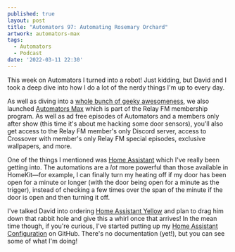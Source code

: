 ```yaml
---
published: true
layout: post
title: "Automators 97: Automating Rosemary Orchard"
artwork: automators-max
tags:
  - Automators
  - Podcast
date: '2022-03-11 22:30'
---
```


This week on Automators I turned into a robot! Just kidding, but David and I took a deep dive into how I do a lot of the nerdy things I'm up to every day.

As well as diving into a [whole bunch of geeky awesomeness](http://relay.fm/automators/97), we also launched [Automators Max](https://www.relay.fm/membership) which is part of the Relay FM membership program. As well as ad free episodes of Automators and a members only after show (this time it's about me hacking some door sensors), you'll also get access to the Relay FM member's only Discord server, access to Crossover with member's only Relay FM special episodes, exclusive wallpapers, and more.


<!--more-->

One of the things I mentioned was [Home Assistant](https://www.home-assistant.io) which I've really been getting into. The automations are a _lot_ more powerful than those available in HomeKit—for example, I can finally turn my heating off if my door has been open for a minute or longer (with the door being open for a minute as the trigger), instead of checking a few times over the span of the minute if the door is open and then turning it off.

I've talked David into ordering [Home Assistant Yellow](https://www.home-assistant.io/blog/2021/09/13/home-assistant-yellow/) and plan to drag him down that rabbit hole and give this a whirl once that arrives! In the mean time though, if you're curious, I've started putting up my [Home Assistant Configuration](https://github.com/RosemaryOrchard/home-assistant-config) on GitHub. There's no documentation (yet!), but you can see some of what I'm doing!